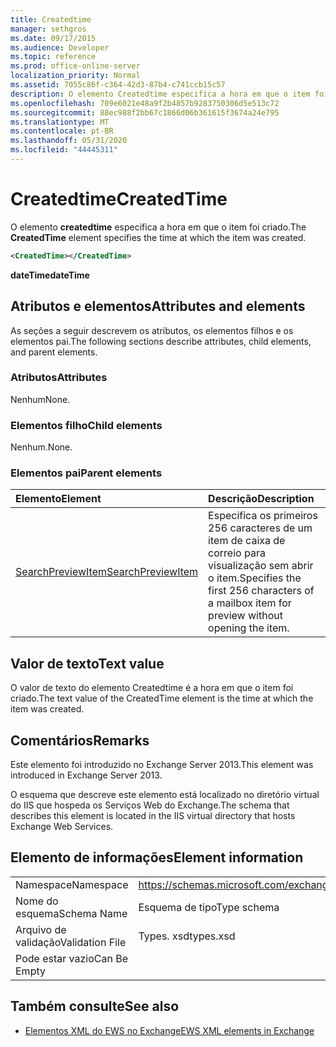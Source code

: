 ```yaml
---
title: Createdtime
manager: sethgros
ms.date: 09/17/2015
ms.audience: Developer
ms.topic: reference
ms.prod: office-online-server
localization_priority: Normal
ms.assetid: 7055c86f-c364-42d3-87b4-c741ccb15c57
description: O elemento Createdtime especifica a hora em que o item foi criado.
ms.openlocfilehash: 709e6021e48a9f2b4857b9283750306d5e513c72
ms.sourcegitcommit: 88ec988f2bb67c1866d06b361615f3674a24e795
ms.translationtype: MT
ms.contentlocale: pt-BR
ms.lasthandoff: 05/31/2020
ms.locfileid: "44445311"
---
```

# <a name="createdtime"></a><span data-ttu-id="0bfd1-103">Createdtime</span><span class="sxs-lookup"><span data-stu-id="0bfd1-103">CreatedTime</span></span>

<span data-ttu-id="0bfd1-104">O elemento **createdtime** especifica a hora em que o item foi criado.</span><span class="sxs-lookup"><span data-stu-id="0bfd1-104">The **CreatedTime** element specifies the time at which the item was created.</span></span> 
  
```xml
<CreatedTime></CreatedTime>
```

 <span data-ttu-id="0bfd1-105">**dateTime**</span><span class="sxs-lookup"><span data-stu-id="0bfd1-105">**dateTime**</span></span>
## <a name="attributes-and-elements"></a><span data-ttu-id="0bfd1-106">Atributos e elementos</span><span class="sxs-lookup"><span data-stu-id="0bfd1-106">Attributes and elements</span></span>

<span data-ttu-id="0bfd1-107">As seções a seguir descrevem os atributos, os elementos filhos e os elementos pai.</span><span class="sxs-lookup"><span data-stu-id="0bfd1-107">The following sections describe attributes, child elements, and parent elements.</span></span>
  
### <a name="attributes"></a><span data-ttu-id="0bfd1-108">Atributos</span><span class="sxs-lookup"><span data-stu-id="0bfd1-108">Attributes</span></span>

<span data-ttu-id="0bfd1-109">Nenhum</span><span class="sxs-lookup"><span data-stu-id="0bfd1-109">None.</span></span>
  
### <a name="child-elements"></a><span data-ttu-id="0bfd1-110">Elementos filho</span><span class="sxs-lookup"><span data-stu-id="0bfd1-110">Child elements</span></span>

<span data-ttu-id="0bfd1-111">Nenhum.</span><span class="sxs-lookup"><span data-stu-id="0bfd1-111">None.</span></span>
  
### <a name="parent-elements"></a><span data-ttu-id="0bfd1-112">Elementos pai</span><span class="sxs-lookup"><span data-stu-id="0bfd1-112">Parent elements</span></span>

|<span data-ttu-id="0bfd1-113">**Elemento**</span><span class="sxs-lookup"><span data-stu-id="0bfd1-113">**Element**</span></span>|<span data-ttu-id="0bfd1-114">**Descrição**</span><span class="sxs-lookup"><span data-stu-id="0bfd1-114">**Description**</span></span>|
|:-----|:-----|
|[<span data-ttu-id="0bfd1-115">SearchPreviewItem</span><span class="sxs-lookup"><span data-stu-id="0bfd1-115">SearchPreviewItem</span></span>](searchpreviewitem.md) <br/> |<span data-ttu-id="0bfd1-116">Especifica os primeiros 256 caracteres de um item de caixa de correio para visualização sem abrir o item.</span><span class="sxs-lookup"><span data-stu-id="0bfd1-116">Specifies the first 256 characters of a mailbox item for preview without opening the item.</span></span>  <br/> |
   
## <a name="text-value"></a><span data-ttu-id="0bfd1-117">Valor de texto</span><span class="sxs-lookup"><span data-stu-id="0bfd1-117">Text value</span></span>

<span data-ttu-id="0bfd1-118">O valor de texto do elemento Createdtime é a hora em que o item foi criado.</span><span class="sxs-lookup"><span data-stu-id="0bfd1-118">The text value of the CreatedTime element is the time at which the item was created.</span></span> 
  
## <a name="remarks"></a><span data-ttu-id="0bfd1-119">Comentários</span><span class="sxs-lookup"><span data-stu-id="0bfd1-119">Remarks</span></span>

<span data-ttu-id="0bfd1-120">Este elemento foi introduzido no Exchange Server 2013.</span><span class="sxs-lookup"><span data-stu-id="0bfd1-120">This element was introduced in Exchange Server 2013.</span></span>
  
<span data-ttu-id="0bfd1-121">O esquema que descreve este elemento está localizado no diretório virtual do IIS que hospeda os Serviços Web do Exchange.</span><span class="sxs-lookup"><span data-stu-id="0bfd1-121">The schema that describes this element is located in the IIS virtual directory that hosts Exchange Web Services.</span></span>
  
## <a name="element-information"></a><span data-ttu-id="0bfd1-122">Elemento de informações</span><span class="sxs-lookup"><span data-stu-id="0bfd1-122">Element information</span></span>

|||
|:-----|:-----|
|<span data-ttu-id="0bfd1-123">Namespace</span><span class="sxs-lookup"><span data-stu-id="0bfd1-123">Namespace</span></span>  <br/> |https://schemas.microsoft.com/exchange/services/2006/types  <br/> |
|<span data-ttu-id="0bfd1-124">Nome do esquema</span><span class="sxs-lookup"><span data-stu-id="0bfd1-124">Schema Name</span></span>  <br/> |<span data-ttu-id="0bfd1-125">Esquema de tipo</span><span class="sxs-lookup"><span data-stu-id="0bfd1-125">Type schema</span></span>  <br/> |
|<span data-ttu-id="0bfd1-126">Arquivo de validação</span><span class="sxs-lookup"><span data-stu-id="0bfd1-126">Validation File</span></span>  <br/> |<span data-ttu-id="0bfd1-127">Types. xsd</span><span class="sxs-lookup"><span data-stu-id="0bfd1-127">types.xsd</span></span>  <br/> |
|<span data-ttu-id="0bfd1-128">Pode estar vazio</span><span class="sxs-lookup"><span data-stu-id="0bfd1-128">Can Be Empty</span></span>  <br/> ||
   
## <a name="see-also"></a><span data-ttu-id="0bfd1-129">Também consulte</span><span class="sxs-lookup"><span data-stu-id="0bfd1-129">See also</span></span>



- [<span data-ttu-id="0bfd1-130">Elementos XML do EWS no Exchange</span><span class="sxs-lookup"><span data-stu-id="0bfd1-130">EWS XML elements in Exchange</span></span>](ews-xml-elements-in-exchange.md)

